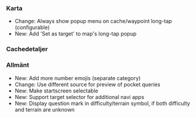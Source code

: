 ### Karta
- Change: Always show popup menu on cache/waypoint long-tap (configurable)
- New: Add 'Set as target' to map's long-tap popup

### Cachedetaljer

### Allmänt
- New: Add more number emojis (separate category)
- Change: Use different source for preview of pocket queries
- New: Make startscreen selectable
- New: Support target selector for additional navi apps
- New: Display question mark in difficulty/terrain symbol, if both difficulty and terrain are unknown
